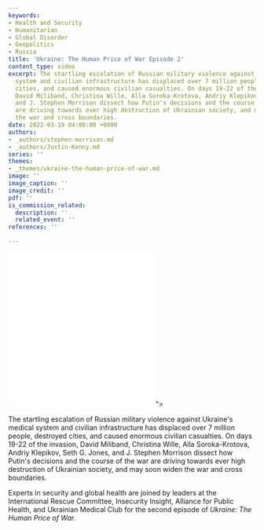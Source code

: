 ```yaml
---
keywords:
- Health and Security
- Humanitarian
- Global Disorder
- Geopolitics
- Russia
title: 'Ukraine: The Human Price of War Episode 2'
content_type: video
excerpt: The startling escalation of Russian military violence against Ukraine's medical
  system and civilian infrastructure has displaced over 7 million people, destroyed
  cities, and caused enormous civilian casualties. On days 19-22 of the invasion,
  David Miliband, Christina Wille, Alla Soroka-Krotova, Andriy Klepikov, Seth G. Jones,
  and J. Stephen Morrison dissect how Putin's decisions and the course of the war
  are driving towards ever high destruction of Ukrainian society, and may soon widen
  the war and cross boundaries.
date: 2022-03-19 04:00:00 +0000
authors:
- _authors/stephen-morrison.md
- _authors/Justin-Kenny.md
series: ''
themes:
- _themes/ukraine-the-human-price-of-war.md
image: ''
image_caption: ''
image_credit: ''
pdf: ''
is_commission_related:
  description: ''
  related_event: ''
references: ''

---
```

<div class="video-wrapper post-feature-video"> <iframe allow="autoplay; encrypted-media" allowfullscreen="" frameborder="0" title="" src="<iframe width="560" height="315" src="https://www.youtube.com/embed/6uZvbyPNOPg" title="YouTube video player" frameborder="0" allow="accelerometer; autoplay; clipboard-write; encrypted-media; gyroscope; picture-in-picture" allowfullscreen></iframe>"></iframe></div>

The startling escalation of Russian military violence against Ukraine's medical system and civilian infrastructure has displaced over 7 million people, destroyed cities, and caused enormous civilian casualties. On days 19-22 of the invasion, David Miliband, Christina Wille, Alla Soroka-Krotova, Andriy Klepikov, Seth G. Jones, and J. Stephen Morrison dissect how Putin's decisions and the course of the war are driving towards ever high destruction of Ukrainian society, and may soon widen the war and cross boundaries.

Experts in security and global health are joined by leaders at the International Rescue Committee, Insecurity Insight, Alliance for Public Health, and Ukrainian Medical Club for the second episode of _Ukraine: The Human Price of War_.